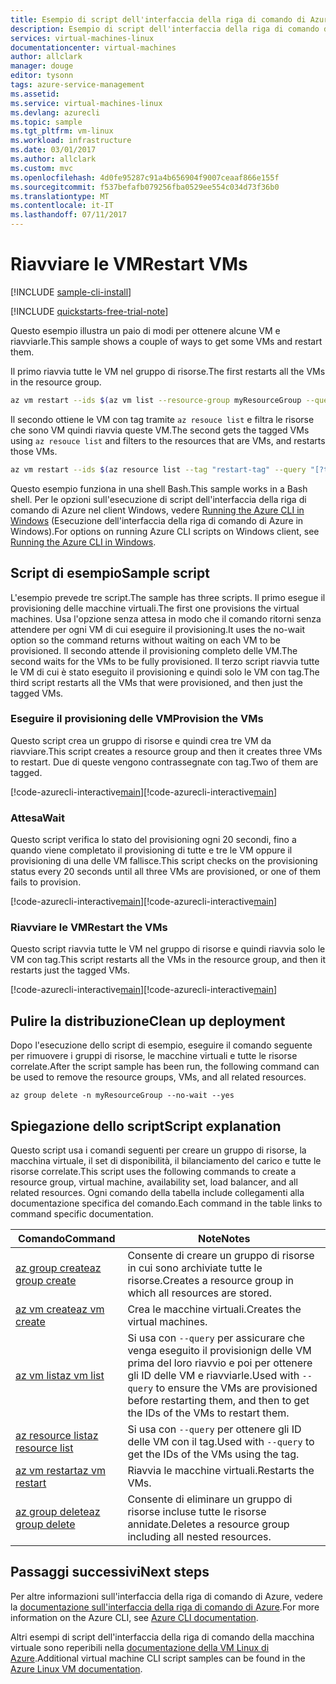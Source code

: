 ```yaml
---
title: Esempio di script dell'interfaccia della riga di comando di Azure - Riavviare macchine virtuali | Microsoft Docs
description: Esempio di script dell'interfaccia della riga di comando di Azure - Riavviare macchine virtuali in base al tag e all'ID
services: virtual-machines-linux
documentationcenter: virtual-machines
author: allclark
manager: douge
editor: tysonn
tags: azure-service-management
ms.assetid: 
ms.service: virtual-machines-linux
ms.devlang: azurecli
ms.topic: sample
ms.tgt_pltfrm: vm-linux
ms.workload: infrastructure
ms.date: 03/01/2017
ms.author: allclark
ms.custom: mvc
ms.openlocfilehash: 4d0fe95287c91a4b656904f9007ceaaf866e155f
ms.sourcegitcommit: f537befafb079256fba0529ee554c034d73f36b0
ms.translationtype: MT
ms.contentlocale: it-IT
ms.lasthandoff: 07/11/2017
---
```

# <a name="restart-vms"></a><span data-ttu-id="afd99-103">Riavviare le VM</span><span class="sxs-lookup"><span data-stu-id="afd99-103">Restart VMs</span></span>

[!INCLUDE [sample-cli-install](../../../includes/sample-cli-install.md)]

[!INCLUDE [quickstarts-free-trial-note](../../../includes/quickstarts-free-trial-note.md)]

<span data-ttu-id="afd99-104">Questo esempio illustra un paio di modi per ottenere alcune VM e riavviarle.</span><span class="sxs-lookup"><span data-stu-id="afd99-104">This sample shows a couple of ways to get some VMs and restart them.</span></span>

<span data-ttu-id="afd99-105">Il primo riavvia tutte le VM nel gruppo di risorse.</span><span class="sxs-lookup"><span data-stu-id="afd99-105">The first restarts all the VMs in the resource group.</span></span>

```bash
az vm restart --ids $(az vm list --resource-group myResourceGroup --query "[].id" -o tsv)
```

<span data-ttu-id="afd99-106">Il secondo ottiene le VM con tag tramite `az resouce list` e filtra le risorse che sono VM quindi riavvia queste VM.</span><span class="sxs-lookup"><span data-stu-id="afd99-106">The second gets the tagged VMs using `az resouce list` and filters to the resources that are VMs, and restarts those VMs.</span></span>

```bash
az vm restart --ids $(az resource list --tag "restart-tag" --query "[?type=='Microsoft.Compute/virtualMachines'].id" -o tsv)
```

<span data-ttu-id="afd99-107">Questo esempio funziona in una shell Bash.</span><span class="sxs-lookup"><span data-stu-id="afd99-107">This sample works in a Bash shell.</span></span> <span data-ttu-id="afd99-108">Per le opzioni sull'esecuzione di script dell'interfaccia della riga di comando di Azure nel client Windows, vedere [Running the Azure CLI in Windows](../windows/cli-options.md) (Esecuzione dell'interfaccia della riga di comando di Azure in Windows).</span><span class="sxs-lookup"><span data-stu-id="afd99-108">For options on running Azure CLI scripts on Windows client, see [Running the Azure CLI in Windows](../windows/cli-options.md).</span></span>


## <a name="sample-script"></a><span data-ttu-id="afd99-109">Script di esempio</span><span class="sxs-lookup"><span data-stu-id="afd99-109">Sample script</span></span>

<span data-ttu-id="afd99-110">L'esempio prevede tre script.</span><span class="sxs-lookup"><span data-stu-id="afd99-110">The sample has three scripts.</span></span>
<span data-ttu-id="afd99-111">Il primo esegue il provisioning delle macchine virtuali.</span><span class="sxs-lookup"><span data-stu-id="afd99-111">The first one provisions the virtual machines.</span></span>
<span data-ttu-id="afd99-112">Usa l'opzione senza attesa in modo che il comando ritorni senza attendere per ogni VM di cui eseguire il provisioning.</span><span class="sxs-lookup"><span data-stu-id="afd99-112">It uses the no-wait option so the command returns without waiting on each VM to be provisioned.</span></span>
<span data-ttu-id="afd99-113">Il secondo attende il provisioning completo delle VM.</span><span class="sxs-lookup"><span data-stu-id="afd99-113">The second waits for the VMs to be fully provisioned.</span></span>
<span data-ttu-id="afd99-114">Il terzo script riavvia tutte le VM di cui è stato eseguito il provisioning e quindi solo le VM con tag.</span><span class="sxs-lookup"><span data-stu-id="afd99-114">The third script restarts all the VMs that were provisioned, and then just the tagged VMs.</span></span>

### <a name="provision-the-vms"></a><span data-ttu-id="afd99-115">Eseguire il provisioning delle VM</span><span class="sxs-lookup"><span data-stu-id="afd99-115">Provision the VMs</span></span>

<span data-ttu-id="afd99-116">Questo script crea un gruppo di risorse e quindi crea tre VM da riavviare.</span><span class="sxs-lookup"><span data-stu-id="afd99-116">This script creates a resource group and then it creates three VMs to restart.</span></span>
<span data-ttu-id="afd99-117">Due di queste vengono contrassegnate con tag.</span><span class="sxs-lookup"><span data-stu-id="afd99-117">Two of them are tagged.</span></span>

<span data-ttu-id="afd99-118">[!code-azurecli-interactive[main](../../../cli_scripts/virtual-machine/restart-by-tag/provision.sh "Eseguire il provisioning delle VM")]</span><span class="sxs-lookup"><span data-stu-id="afd99-118">[!code-azurecli-interactive[main](../../../cli_scripts/virtual-machine/restart-by-tag/provision.sh "Provision the VMs")]</span></span>

### <a name="wait"></a><span data-ttu-id="afd99-119">Attesa</span><span class="sxs-lookup"><span data-stu-id="afd99-119">Wait</span></span>

<span data-ttu-id="afd99-120">Questo script verifica lo stato del provisioning ogni 20 secondi, fino a quando viene completato il provisioning di tutte e tre le VM oppure il provisioning di una delle VM fallisce.</span><span class="sxs-lookup"><span data-stu-id="afd99-120">This script checks on the provisioning status every 20 seconds until all three VMs are provisioned, or one of them fails to provision.</span></span>

<span data-ttu-id="afd99-121">[!code-azurecli-interactive[main](../../../cli_scripts/virtual-machine/restart-by-tag/wait.sh "Attendere che venga completato il provisioning della VM")]</span><span class="sxs-lookup"><span data-stu-id="afd99-121">[!code-azurecli-interactive[main](../../../cli_scripts/virtual-machine/restart-by-tag/wait.sh "Wait for the VMs to be provisioned")]</span></span>

### <a name="restart-the-vms"></a><span data-ttu-id="afd99-122">Riavviare le VM</span><span class="sxs-lookup"><span data-stu-id="afd99-122">Restart the VMs</span></span>

<span data-ttu-id="afd99-123">Questo script riavvia tutte le VM nel gruppo di risorse e quindi riavvia solo le VM con tag.</span><span class="sxs-lookup"><span data-stu-id="afd99-123">This script restarts all the VMs in the resource group, and then it restarts just the tagged VMs.</span></span>

<span data-ttu-id="afd99-124">[!code-azurecli-interactive[main](../../../cli_scripts/virtual-machine/restart-by-tag/restart.sh "Riavviare le macchine virtuali in base al tag")]</span><span class="sxs-lookup"><span data-stu-id="afd99-124">[!code-azurecli-interactive[main](../../../cli_scripts/virtual-machine/restart-by-tag/restart.sh "Restart VMs by tag")]</span></span>

## <a name="clean-up-deployment"></a><span data-ttu-id="afd99-125">Pulire la distribuzione</span><span class="sxs-lookup"><span data-stu-id="afd99-125">Clean up deployment</span></span> 

<span data-ttu-id="afd99-126">Dopo l'esecuzione dello script di esempio, eseguire il comando seguente per rimuovere i gruppi di risorse, le macchine virtuali e tutte le risorse correlate.</span><span class="sxs-lookup"><span data-stu-id="afd99-126">After the script sample has been run, the following command can be used to remove the resource groups, VMs, and all related resources.</span></span>

```azurecli-interactive 
az group delete -n myResourceGroup --no-wait --yes
```

## <a name="script-explanation"></a><span data-ttu-id="afd99-127">Spiegazione dello script</span><span class="sxs-lookup"><span data-stu-id="afd99-127">Script explanation</span></span>

<span data-ttu-id="afd99-128">Questo script usa i comandi seguenti per creare un gruppo di risorse, la macchina virtuale, il set di disponibilità, il bilanciamento del carico e tutte le risorse correlate.</span><span class="sxs-lookup"><span data-stu-id="afd99-128">This script uses the following commands to create a resource group, virtual machine, availability set, load balancer, and all related resources.</span></span> <span data-ttu-id="afd99-129">Ogni comando della tabella include collegamenti alla documentazione specifica del comando.</span><span class="sxs-lookup"><span data-stu-id="afd99-129">Each command in the table links to command specific documentation.</span></span>

| <span data-ttu-id="afd99-130">Comando</span><span class="sxs-lookup"><span data-stu-id="afd99-130">Command</span></span> | <span data-ttu-id="afd99-131">Note</span><span class="sxs-lookup"><span data-stu-id="afd99-131">Notes</span></span> |
|---|---|
| [<span data-ttu-id="afd99-132">az group create</span><span class="sxs-lookup"><span data-stu-id="afd99-132">az group create</span></span>](https://docs.microsoft.com/cli/azure/group#create) | <span data-ttu-id="afd99-133">Consente di creare un gruppo di risorse in cui sono archiviate tutte le risorse.</span><span class="sxs-lookup"><span data-stu-id="afd99-133">Creates a resource group in which all resources are stored.</span></span> |
| [<span data-ttu-id="afd99-134">az vm create</span><span class="sxs-lookup"><span data-stu-id="afd99-134">az vm create</span></span>](https://docs.microsoft.com/cli/azure/vm/availability-set#create) | <span data-ttu-id="afd99-135">Crea le macchine virtuali.</span><span class="sxs-lookup"><span data-stu-id="afd99-135">Creates the virtual machines.</span></span>  |
| [<span data-ttu-id="afd99-136">az vm list</span><span class="sxs-lookup"><span data-stu-id="afd99-136">az vm list</span></span>](https://docs.microsoft.com/cli/azure/vm#list) | <span data-ttu-id="afd99-137">Si usa con `--query` per assicurare che venga eseguito il provisionign delle VM prima del loro riavvio e poi per ottenere gli ID delle VM e riavviarle.</span><span class="sxs-lookup"><span data-stu-id="afd99-137">Used with `--query` to ensure the VMs are provisioned before restarting them, and then to get the IDs of the VMs to restart them.</span></span> |
| [<span data-ttu-id="afd99-138">az resource list</span><span class="sxs-lookup"><span data-stu-id="afd99-138">az resource list</span></span>](https://docs.microsoft.com/cli/azure/vm#list) | <span data-ttu-id="afd99-139">Si usa con `--query` per ottenere gli ID delle VM con il tag.</span><span class="sxs-lookup"><span data-stu-id="afd99-139">Used with `--query` to get the IDs of the VMs using the tag.</span></span> |
| [<span data-ttu-id="afd99-140">az vm restart</span><span class="sxs-lookup"><span data-stu-id="afd99-140">az vm restart</span></span>](https://docs.microsoft.com/cli/azure/vm#list) | <span data-ttu-id="afd99-141">Riavvia le macchine virtuali.</span><span class="sxs-lookup"><span data-stu-id="afd99-141">Restarts the VMs.</span></span> |
| [<span data-ttu-id="afd99-142">az group delete</span><span class="sxs-lookup"><span data-stu-id="afd99-142">az group delete</span></span>](https://docs.microsoft.com/cli/azure/vm/extension#set) | <span data-ttu-id="afd99-143">Consente di eliminare un gruppo di risorse incluse tutte le risorse annidate.</span><span class="sxs-lookup"><span data-stu-id="afd99-143">Deletes a resource group including all nested resources.</span></span> |

## <a name="next-steps"></a><span data-ttu-id="afd99-144">Passaggi successivi</span><span class="sxs-lookup"><span data-stu-id="afd99-144">Next steps</span></span>

<span data-ttu-id="afd99-145">Per altre informazioni sull'interfaccia della riga di comando di Azure, vedere la [documentazione sull'interfaccia della riga di comando di Azure](https://docs.microsoft.com/cli/azure/overview).</span><span class="sxs-lookup"><span data-stu-id="afd99-145">For more information on the Azure CLI, see [Azure CLI documentation](https://docs.microsoft.com/cli/azure/overview).</span></span>

<span data-ttu-id="afd99-146">Altri esempi di script dell'interfaccia della riga di comando della macchina virtuale sono reperibili nella [documentazione della VM Linux di Azure](../linux/cli-samples.md?toc=%2fazure%2fvirtual-machines%2flinux%2ftoc.json).</span><span class="sxs-lookup"><span data-stu-id="afd99-146">Additional virtual machine CLI script samples can be found in the [Azure Linux VM documentation](../linux/cli-samples.md?toc=%2fazure%2fvirtual-machines%2flinux%2ftoc.json).</span></span>
